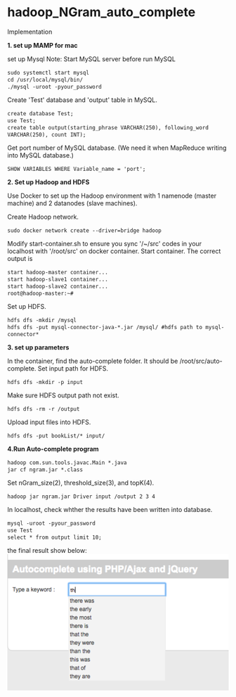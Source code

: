 # hadoop_NGram_auto_complete

Implementation

**1. set up MAMP for mac**

set up Mysql
Note: Start MySQL server before run MySQL
```
sudo systemctl start mysql
cd /usr/local/mysql/bin/
./mysql -uroot -pyour_password
```

Create 'Test' database and 'output' table in MySQL.
```
create database Test;
use Test;
create table output(starting_phrase VARCHAR(250), following_word VARCHAR(250), count INT);

```

Get port number of MySQL database. (We need it when MapReduce writing into MySQL database.)
```
SHOW VARIABLES WHERE Variable_name = 'port';
```


**2. Set up Hadoop and HDFS**

Use Docker to set up the Hadoop environment with 1 namenode (master machine) and 2 datanodes (slave machines).

Create Hadoop network.
```
sudo docker network create --driver=bridge hadoop
```


Modify start-container.sh to ensure you sync '/~/src' codes in your localhost with '/root/src' on docker container.
Start container. 
The correct output is
```
start hadoop-master container...
start hadoop-slave1 container...
start hadoop-slave2 container...
root@hadoop-master:~# 
```


Set up HDFS.
```
hdfs dfs -mkdir /mysql
hdfs dfs -put mysql-connector-java-*.jar /mysql/ #hdfs path to mysql-connector*
```


**3. set up parameters**

In the container, find the auto-complete folder. It should be /root/src/auto-complete. Set input path for HDFS.

```
hdfs dfs -mkdir -p input
```

Make sure HDFS output path not exist.
```
hdfs dfs -rm -r /output 
```

Upload input files into HDFS.
```
hdfs dfs -put bookList/* input/
```

**4.Run Auto-complete program**

```
hadoop com.sun.tools.javac.Main *.java
jar cf ngram.jar *.class
```

Set nGram_size(2), threshold_size(3), and topK(4).
```
hadoop jar ngram.jar Driver input /output 2 3 4
```


In localhost, check whther the results have been written into database.
```
mysql -uroot -pyour_password
use Test
select * from output limit 10;
```

the final result show below:
![avatar](/web/image/screenshot.png)